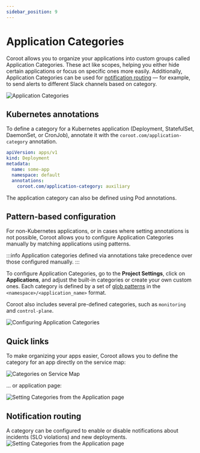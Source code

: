 ```yaml
---
sidebar_position: 9
---
```


# Application Categories

Coroot allows you to organize your applications into custom groups called Application Categories. 
These act like scopes, helping you either hide certain applications or focus on specific ones more easily.
Additionally, Application Categories can be used for [notification routing](#notification-routing) — for example, to send alerts to different Slack channels based on category.

<img alt="Application Categories" src="/img/docs/categories.png" class="card w-1200"/>

## Kubernetes annotations

To define a category for a Kubernetes application (Deployment, StatefulSet, DaemonSet, or CronJob),
annotate it with the `coroot.com/application-category` annotation.

```yaml
apiVersion: apps/v1
kind: Deployment
metadata:
  name: some-app
  namespace: default
  annotations:
    coroot.com/application-category: auxiliary
```

The application category can also be defined using Pod annotations.

## Pattern-based configuration

For non-Kubernetes applications, or in cases where setting annotations is not possible, 
Coroot allows you to configure Application Categories manually by matching applications using patterns.

:::info
Application categories defined via annotations take precedence over those configured manually.
:::

To configure Application Categories, go to the **Project Settings**, click on **Applications**, and adjust the 
built-in categories or create your own custom ones. 
Each category is defined by a set of [glob patterns](https://en.wikipedia.org/wiki/Glob_(programming)) in the `<namespace>/<application_name>` format.

Coroot also includes several pre-defined categories, such as `monitoring` and `control-plane`.

<img alt="Configuring Application Categories" src="/img/docs/categories_configuration.png" class="card w-1200"/>

## Quick links

To make organizing your apps easier, Coroot allows you to define the category for an app directly on the service map:

<img alt="Categories on Service Map" src="/img/docs/category_service_map.png" class="card w-1200"/>

... or application page:

<img alt="Setting Categories from the Application page" src="/img/docs/category_app_page.png" class="card w-1200"/>

## Notification routing

A category can be configured to enable or disable notifications about incidents (SLO violations) and new deployments.
<img alt="Setting Categories from the Application page" src="/img/docs/category_configuration.png" class="card w-600"/>
